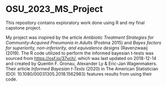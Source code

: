 # OSU_2023_MS_Project
This repository contains exploratory work done using R and my final capstone project.

My project was inspired by the article _Antibiotic Treatment Strategies for Community-Acquired Pneumonia in Adults_ (Postma 2015) and _Bayes factors for superiority, non-inferiority, and equivalence designs_ (Ravenzwaaij (2019). The R code utilized to perform the informed bayesian t-tests was sourced from https://osf.io/37vch/, which was last updated on 2018-12-14 and created by Quentin F. Gronau, Alexander Ly & Eric-Jan Wagenmakers. Their article _Informed Bayesian t-Tests_ (2020) in The American Statistician (DOI: 10.1080/00031305.2018.1562983) features results from using their code. 
